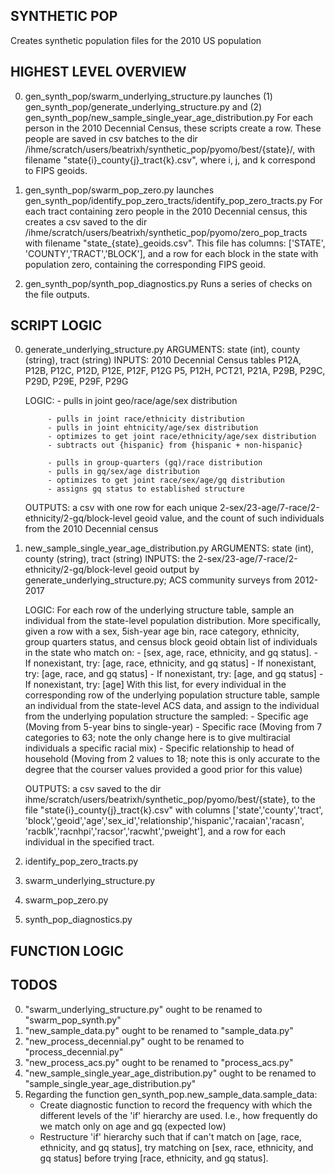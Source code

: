 ## SYNTHETIC POP ##
Creates synthetic population files for the 2010 US population

## HIGHEST LEVEL OVERVIEW ##
0. gen_synth_pop/swarm_underlying_structure.py launches 
(1) gen_synth_pop/generate_underlying_structure.py and 
(2) gen_synth_pop/new_sample_single_year_age_distribution.py
	For each person in the 2010 Decennial Census, these scripts create a row. 
	These people are saved in csv batches to the dir 
	/ihme/scratch/users/beatrixh/synthetic_pop/pyomo/best/{state}/, with 
	filename "state{i}_county{j}_tract{k}.csv", where i, j, and k correspond 
	to FIPS geoids.


1. gen_synth_pop/swarm_pop_zero.py launches 
gen_synth_pop/identify_pop_zero_tracts/identify_pop_zero_tracts.py
	For each tract containing zero people in the 2010 Decennial census, this 
	creates a csv saved to the dir 
	/ihme/scratch/users/beatrixh/synthetic_pop/pyomo/zero_pop_tracts with 
	filename "state_{state}_geoids.csv". This file has columns: ['STATE',
	'COUNTY','TRACT','BLOCK'], and a row for each block in the state with 
	population zero, containing the corresponding FIPS geoid.


2. gen_synth_pop/synth_pop_diagnostics.py
	Runs a series of checks on the file outputs.

## SCRIPT LOGIC ##
0. generate_underlying_structure.py
	ARGUMENTS: state (int), county (string), tract (string)
	INPUTS: 2010 Decennial Census tables P12A, P12B, P12C, P12D, P12E, P12F, 
	P12G P5, P12H, PCT21, P21A, P29B, P29C, P29D, P29E, P29F, P29G
	
	LOGIC:	- pulls in joint geo/race/age/sex distribution

			- pulls in joint race/ethnicity distribution
			- pulls in joint ehtnicity/age/sex distribution
			- optimizes to get joint race/ethnicity/age/sex distribution
			- subtracts out {hispanic} from {hispanic + non-hispanic}

			- pulls in group-quarters (gq)/race distribution
			- pulls in gq/sex/age distribution
			- optimizes to get joint race/sex/age/gq distribution
			- assigns gq status to established structure

	OUTPUTS: a csv with one row for each unique 
	2-sex/23-age/7-race/2-ethnicity/2-gq/block-level geoid value, and the count 
	of such individuals from the 2010 Decennial census

1. new_sample_single_year_age_distribution.py
	ARGUMENTS: state (int), county (string), tract (string)
	INPUTS: the 2-sex/23-age/7-race/2-ethnicity/2-gq/block-level geoid output by 
	generate_underlying_structure.py; ACS community surveys from 2012-2017
	
	LOGIC: For each row of the underlying structure table, sample an individual 
	from the state-level population distribution. More specifically, given a row
	with a sex, 5ish-year age bin, race category, ethnicity, group quarters 
	status,	and census block geoid obtain list of individuals in the state who 
	match on:
		-  [sex, age, race, ethnicity, and gq status].
			- If nonexistant, try: [age, race, ethnicity, and gq status]
				- If nonexistant, try: [age, race, and gq status]
					- If nonexistant, try: [age, and gq status]
						- If nonexistant, try: [age]
	With this list, for every individual in the corresponding row of the 
	underlying population structure table, sample an individual from the 
	state-level ACS data, and assign to the individual from the underlying 
	population structure the sampled:
		- Specific age (Moving from 5-year bins to single-year)
		- Specific race (Moving from 7 categories to 63; note the only change 
		here is to give multiracial individuals a specific racial mix)
		- Specific relationship to head of household (Moving from 2 values to 
		18; note this is only accurate to the degree that the courser values 
		provided a good prior for this value)

	OUTPUTS: a csv saved to the dir 
	ihme/scratch/users/beatrixh/synthetic_pop/pyomo/best/{state}, to the file 
	"state{i}_county{j}_tract{k}.csv" with columns ['state','county','tract',
	'block','geoid','age','sex_id','relationship','hispanic','racaian','racasn',
	'racblk','racnhpi','racsor','racwht','pweight'], and a row for each 
	individual in the specified tract.


2. identify_pop_zero_tracts.py

3. swarm_underlying_structure.py

4. swarm_pop_zero.py

5. synth_pop_diagnostics.py

## FUNCTION LOGIC ##

## TODOS ##
0. "swarm_underlying_structure.py" ought to be renamed to "swarm_pop_synth.py"
1. "new_sample_data.py" ought to be renamed to "sample_data.py"
2. "new_process_decennial.py" ought to be renamed to "process_decennial.py"
3. "new_process_acs.py" ought to be renamed to "process_acs.py"
4. "new_sample_single_year_age_distribution.py" ought to be renamed to 
"sample_single_year_age_distribution.py"
5. Regarding the function gen_synth_pop.new_sample_data.sample_data:
	- Create diagnostic function to record the frequency with which the 
	different levels of the 'if' hierarchy are used. I.e., how frequently 
	do we match only on age and gq (expected low)
	- Restructure 'if' hierarchy such that if can't match on [age, race, 
	ethnicity, and gq status], try matching on [sex, race, ethnicity, and 
	gq status] before trying [race, ethnicity, and gq status].




